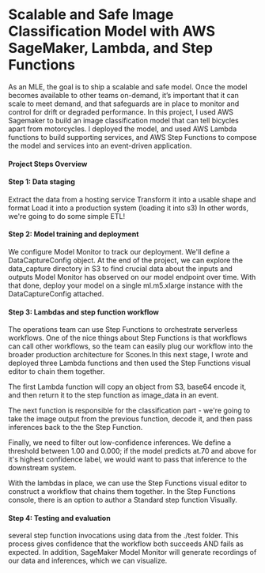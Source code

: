 
# Scalable and Safe Image Classification Model with AWS SageMaker, Lambda, and Step Functions

As an MLE, the  goal is to ship a scalable and safe model. Once the model becomes available to other teams on-demand, it’s important that it can scale to meet demand, and that safeguards are in place to monitor and control for drift or degraded performance.
In this project, I used AWS Sagemaker to build an image classification model that can tell bicycles apart from motorcycles. l deployed the model, and used AWS Lambda functions to build supporting services, and AWS Step Functions to compose the model and services into an event-driven application.
#### Project Steps Overview
#### Step 1: Data staging
Extract the data from a hosting service
Transform it into a usable shape and format
Load it into a production system (loading it into s3)
In other words, we're going to do some simple ETL!
#### Step 2: Model training and deployment
We configure Model Monitor to track our deployment. We'll define a DataCaptureConfig object.  At the end of the project, we can explore the data_capture directory in S3 to find crucial data about the inputs and outputs Model Monitor has observed on our model endpoint over time.
With that done, deploy your model on a single ml.m5.xlarge instance with the DataCaptureConfig  attached.
####  Step 3: Lambdas and step function workflow
The operations team can use Step Functions to orchestrate serverless workflows. One of the nice things about Step Functions is that workflows can call other workflows, so the team can easily plug our workflow into the broader production architecture for Scones.In this next stage, I wrote and deployed three Lambda functions and then used the Step Functions visual editor to chain them together. 

The first Lambda function will copy an object from S3, base64 encode it, and then return it to the step function as image_data in an event.

The next function is responsible for the classification part - we're going to take the image output from the previous function, decode it, and then pass inferences back to the the Step Function.

Finally, we need to filter out low-confidence inferences. We define a threshold between 1.00 and 0.000; if  the model predicts at.70 and above for it's highest confidence label, we would want to pass that inference to the downstream system.

With the lambdas in place, we can use the Step Functions visual editor to construct a workflow that chains them together. In the Step Functions console, there is an option to author a Standard step function Visually.
####  Step 4: Testing and evaluation
 several step function invocations using data from the ./test folder. This process gives confidence that the workflow both succeeds AND fails as expected. In addition, SageMaker Model Monitor will generate recordings of our data and inferences, which we can visualize.

